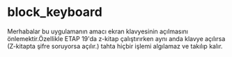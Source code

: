 # block_keyboard
Merhabalar bu uygulamanın amacı ekran klavyesinin açılmasını önlemektir.Özellikle ETAP 19'da z-kitap çalıştırırken aynı anda klavye açılırsa (Z-kitapta şifre soruyorsa açılır.) tahta hiçbir işlemi algılamaz ve takılıp kalır.
